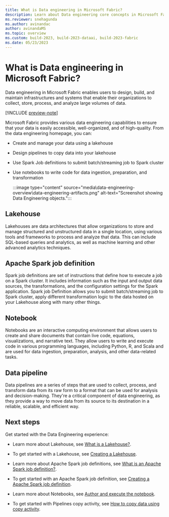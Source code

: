 ```yaml
---
title: What is Data engineering in Microsoft Fabric?
description: Learn about Data engineering core concepts in Microsoft Fabric and the analytics functionality it offers. 
ms.reviewer: snehagunda
ms.author: avinandac
author: avinandaMS
ms.topic: overview
ms.custom: build-2023, build-2023-dataai, build-2023-fabric
ms.date: 05/23/2023
---
```


# What is Data engineering in Microsoft Fabric?

Data engineering in Microsoft Fabric enables users to design, build, and maintain infrastructures and systems that enable their organizations to collect, store, process, and analyze large volumes of data.

[!INCLUDE [preview-note](../includes/preview-note.md)]

Microsoft Fabric provides various data engineering capabilities to ensure that your data is easily accessible, well-organized, and of high-quality. From the data engineering homepage, you can:

- Create and manage your data using a lakehouse

- Design pipelines to copy data into your lakehouse

- Use Spark Job definitions to submit batch/streaming job to Spark cluster

- Use notebooks to write code for data ingestion, preparation, and transformation

  :::image type="content" source="media\data-engineering-overview\data-engineering-artifacts.png" alt-text="Screenshot showing Data Engineering objects.":::

## Lakehouse

Lakehouses are data architectures that allow organizations to store and manage structured and unstructured data in a single location, using various tools and frameworks to process and analyze that data. This can include SQL-based queries and analytics, as well as machine learning and other advanced analytics techniques.

## Apache Spark job definition

Spark job definitions are set of instructions that define how to execute a job on a Spark cluster. It includes information such as the input and output data sources, the transformations, and the configuration settings for the Spark application. Spark job Definition allows you to submit batch/streaming job to Spark cluster, apply different transformation logic to the data hosted on your Lakehouse along with many other things.

## Notebook

Notebooks are an interactive computing environment that allows users to create and share documents that contain live code, equations, visualizations, and narrative text. They allow users to write and execute code in various programming languages, including Python, R, and Scala and are used for data ingestion, preparation, analysis, and other data-related tasks.

## Data pipeline

Data pipelines are a series of steps that are used to collect, process, and transform data from its raw form to a format that can be used for analysis and decision-making. They're a critical component of data engineering, as they provide a way to move data from its source to its destination in a reliable, scalable, and efficient way.

## Next steps

Get started with the Data Engineering experience:

- Learn more about Lakehouse, see [What is a Lakehouse?](lakehouse-overview.md).

- To get started with a Lakehouse, see [Creating a Lakehouse](create-lakehouse.md).

- Learn more about Apache Spark job definitions, see [What is an Apache Spark job definition?](spark-job-definition.md).

- To get started with an Apache Spark job definition, see [Creating a Apache Spark job definition](create-spark-job-definition.md).

- Learn more about Notebooks, see [Author and execute the notebook](author-execute-notebook.md).

- To get started with Pipelines copy activity, see [How to copy data using copy activity](..\data-factory\copy-data-activity.md).
